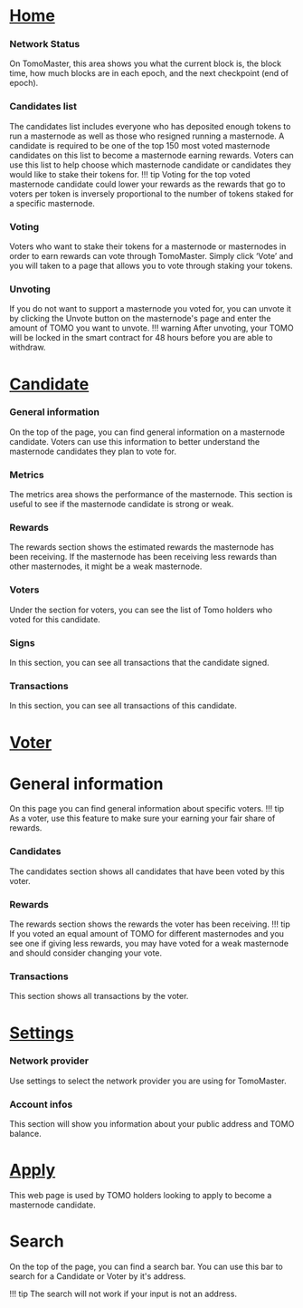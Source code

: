 # [Home](https://master.testnet.tomochain.com/)
### Network Status
On TomoMaster, this area shows you what the current block is, the block time, how much blocks are in each epoch, and the next checkpoint (end of epoch).


### Candidates list
The candidates list includes everyone who has deposited enough tokens to run a masternode as well as those who resigned running a masternode.
A candidate is required to be one of the top 150 most voted masternode candidates on this list to become a masternode earning rewards.
Voters can use this list to help choose which masternode candidate or candidates they would like to stake their tokens for.
!!! tip
    Voting for the top voted masternode candidate could lower your rewards as the rewards that go to voters per token is inversely proportional to the number of tokens staked for a specific masternode.


### Voting
Voters who want to stake their tokens for a masternode or masternodes in order to earn rewards can vote through TomoMaster.
Simply click ‘Vote’ and you will taken to a page that allows you to vote through staking your tokens.


### Unvoting
If you do not want to support a masternode you voted for, you can unvote it by clicking the Unvote button on the masternode's page and enter the amount of TOMO you want to unvote.
!!! warning
    After unvoting, your TOMO will be locked in the smart contract for 48 hours before you are able to withdraw.


# [Candidate](https://master.testnet.tomochain.com/candidate/0xfc5571921c6d3672e13b58ea23dea534f2b35fa0)
### General information
On the top of the page, you can find general information on a masternode candidate.
Voters can use this information to better understand the masternode candidates they plan to vote for.


### Metrics
The metrics area shows the performance of the masternode.
This section is useful to see if the masternode candidate is strong or weak.


### Rewards
The rewards section shows the estimated rewards the masternode has been receiving.
If the masternode has been receiving less rewards than other masternodes, it might be a weak masternode.


### Voters
Under the section for voters, you can see the list of Tomo holders who voted for this candidate.


### Signs
In this section, you can see all transactions that the candidate signed.


### Transactions
In this section, you can see all transactions of this candidate.


# [Voter](https://master.testnet.tomochain.com/voter/0x487d62d33467c4842c5e54eb370837e4e88bba0f)
# General information
On this page you can find general information about specific voters.
!!! tip
    As a voter, use this feature to make sure your earning your fair share of rewards.


### Candidates
The candidates section shows all candidates that have been voted by this voter.

### Rewards
The rewards section shows the rewards the voter has been receiving.
!!! tip
    If you voted an equal amount of TOMO for different masternodes and you see one if giving less rewards, you may have voted for a weak masternode and should consider changing your vote.


### Transactions
This section shows all transactions by the voter.


# [Settings](https://master.testnet.tomochain.com/setting)
### Network provider
Use settings to select the network provider you are using for TomoMaster.


### Account infos
This section will show you information about your public address and TOMO balance.


# [Apply](https://master.testnet.tomochain.com/apply)
This web page is used by TOMO holders looking to apply to become a masternode candidate.

# Search
On the top of the page, you can find a search bar.
You can use this bar to search for a Candidate or Voter by it's address.

!!! tip
    The search will not work if your input is not an address.
